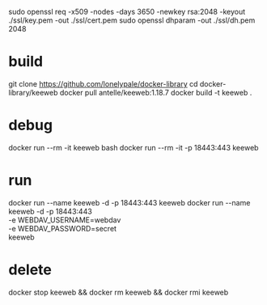 sudo openssl req -x509 -nodes -days 3650 -newkey rsa:2048 -keyout ./ssl/key.pem -out ./ssl/cert.pem
sudo openssl dhparam -out ./ssl/dh.pem 2048

# build
git clone https://github.com/lonelypale/docker-library
cd docker-library/keeweb
docker pull antelle/keeweb:1.18.7
docker build -t keeweb .

# debug
docker run --rm -it keeweb bash
docker run --rm -it -p 18443:443 keeweb

# run
docker run --name keeweb -d -p 18443:443 keeweb
docker run --name keeweb -d -p 18443:443 \
-e WEBDAV_USERNAME=webdav \
-e WEBDAV_PASSWORD=secret \
keeweb

# delete
docker stop keeweb && docker rm keeweb && docker rmi keeweb
